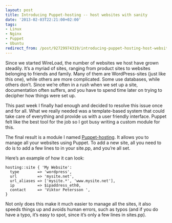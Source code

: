```yaml
---
layout: post
title: Introducing Puppet-hosting -- host websites with sanity
date: '2013-02-03T22:21:00+02:00'
tags:
- Linux
- Nginx
- Puppet
- Ubuntu
redirect_from: /post/92729974319/introducing-puppet-hosting-host-websites-with-sanity
---
```


Since we started WireLoad, the number of websites we host have grown steadily. It’s a myriad of sites, ranging from product sites to websites belonging to friends and family. Many of them are WordPress-sites (just like this one), while others are more complicated. Some use databases, while others don’t. Since we’re often in a rush when we set up a site, documentation often suffers, and you have to spend time later on trying to decipher how things were set up.

This past week I finally had enough and decided to resolve this issue once and for all. What we really needed was a template-based system that could take care of everything and provide us with a user friendly interface. Puppet felt like the best tool for the job so I got busy writing a custom module for this.

The final result is a module I named [Puppet-hosting](https://github.com/vpetersson/puppet-hosting). It allows you to manage all your websites using Puppet. To add a new site, all you need to do is to add a few lines to in your site.pp, and you’re all set.

Here’s an example of how it can look:

    hosting::site { 'My Website':
      type        => 'wordpress',
      url         => 'mysite.net',
      url_aliases => ['mysite.*', 'www.mysite.net'],
      ip          => $ipaddress_eth0,
      contact     => 'Viktor Petersson ',
    }

Not only does this make it much easier to manage all the sites, it also speeds things up and avoids human errors, such as typos (and if you do have a typo, it’s easy to spot, since it’s only a few lines in sites.pp).
